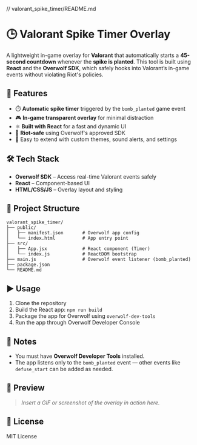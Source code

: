 // valorant_spike_timer/README.md

# 🕒 Valorant Spike Timer Overlay

A lightweight in-game overlay for **Valorant** that automatically starts a **45-second countdown** whenever the **spike is planted**. This tool is built using **React** and the **Overwolf SDK**, which safely hooks into Valorant’s in-game events without violating Riot's policies.

## 🚀 Features

- ⏱️ **Automatic spike timer** triggered by the `bomb_planted` game event
- 🎮 **In-game transparent overlay** for minimal distraction
- ⚛️ **Built with React** for a fast and dynamic UI
- 🔐 **Riot-safe** using Overwolf's approved SDK
- 🔧 Easy to extend with custom themes, sound alerts, and settings

## 🛠️ Tech Stack

- **Overwolf SDK** – Access real-time Valorant events safely
- **React** – Component-based UI
- **HTML/CSS/JS** – Overlay layout and styling

## 📁 Project Structure

```plaintext
valorant_spike_timer/
├── public/
│   ├── manifest.json       # Overwolf app config
│   └── index.html          # App entry point
├── src/
│   ├── App.jsx             # React component (Timer)
│   └── index.js            # ReactDOM bootstrap
├── main.js                 # Overwolf event listener (bomb_planted)
├── package.json
└── README.md
```

## ▶️ Usage

1. Clone the repository
2. Build the React app: `npm run build`
3. Package the app for Overwolf using `overwolf-dev-tools`
4. Run the app through Overwolf Developer Console

## 📌 Notes

- You must have **Overwolf Developer Tools** installed.
- The app listens only to the `bomb_planted` event — other events like `defuse_start` can be added as needed.

## 📸 Preview
> _Insert a GIF or screenshot of the overlay in action here._

## 📄 License
MIT License
